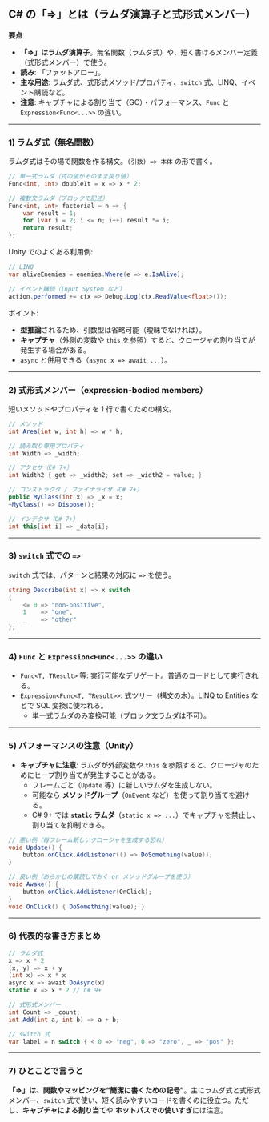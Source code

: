 ## C# の「=>」とは（ラムダ演算子と式形式メンバー）

**要点**
- **「=>」はラムダ演算子**。無名関数（ラムダ式）や、短く書けるメンバー定義（式形式メンバー）で使う。
- **読み**: 「ファットアロー」。
- **主な用途**: ラムダ式、式形式メソッド/プロパティ、`switch` 式、LINQ、イベント購読など。
- **注意**: キャプチャによる割り当て（GC）・パフォーマンス、`Func` と `Expression<Func<...>>` の違い。

---

### 1) ラムダ式（無名関数）
ラムダ式はその場で関数を作る構文。`(引数) => 本体` の形で書く。

```csharp
// 単一式ラムダ（式の値がそのまま戻り値）
Func<int, int> doubleIt = x => x * 2;

// 複数文ラムダ（ブロックで記述）
Func<int, int> factorial = n => {
    var result = 1;
    for (var i = 2; i <= n; i++) result *= i;
    return result;
};
```

Unity でのよくある利用例:

```csharp
// LINQ
var aliveEnemies = enemies.Where(e => e.IsAlive);

// イベント購読（Input System など）
action.performed += ctx => Debug.Log(ctx.ReadValue<float>());
```

ポイント:
- **型推論**されるため、引数型は省略可能（曖昧でなければ）。
- **キャプチャ**（外側の変数や `this` を参照）すると、クロージャの割り当てが発生する場合がある。
- `async` と併用できる（`async x => await ...`）。

---

### 2) 式形式メンバー（expression-bodied members）
短いメソッドやプロパティを 1 行で書くための構文。

```csharp
// メソッド
int Area(int w, int h) => w * h;

// 読み取り専用プロパティ
int Width => _width;

// アクセサ（C# 7+）
int Width2 { get => _width2; set => _width2 = value; }

// コンストラクタ / ファイナライザ（C# 7+）
public MyClass(int x) => _x = x;
~MyClass() => Dispose();

// インデクサ（C# 7+）
int this[int i] => _data[i];
```

---

### 3) `switch` 式での `=>`
`switch` 式では、パターンと結果の対応に `=>` を使う。

```csharp
string Describe(int x) => x switch
{
    <= 0 => "non-positive",
    1    => "one",
    _    => "other"
};
```

---

### 4) `Func` と `Expression<Func<...>>` の違い
- `Func<T, TResult>` 等: 実行可能なデリゲート。普通のコードとして実行される。
- `Expression<Func<T, TResult>>`: 式ツリー（構文の木）。LINQ to Entities などで SQL 変換に使われる。
  - 単一式ラムダのみ変換可能（ブロック文ラムダは不可）。

---

### 5) パフォーマンスの注意（Unity）
- **キャプチャに注意**: ラムダが外部変数や `this` を参照すると、クロージャのためにヒープ割り当てが発生することがある。
  - フレームごと（`Update` 等）に新しいラムダを生成しない。
  - 可能なら **メソッドグループ**（`OnEvent` など）を使って割り当てを避ける。
  - C# 9+ では **`static` ラムダ**（`static x => ...`）でキャプチャを禁止し、割り当てを抑制できる。

```csharp
// 悪い例（毎フレーム新しいクロージャを生成する恐れ）
void Update() {
    button.onClick.AddListener(() => DoSomething(value));
}

// 良い例（あらかじめ購読しておく or メソッドグループを使う）
void Awake() {
    button.onClick.AddListener(OnClick);
}
void OnClick() { DoSomething(value); }
```

---

### 6) 代表的な書き方まとめ
```csharp
// ラムダ式
x => x * 2
(x, y) => x + y
(int x) => x * x
async x => await DoAsync(x)
static x => x * 2 // C# 9+

// 式形式メンバー
int Count => _count;
int Add(int a, int b) => a + b;

// switch 式
var label = n switch { < 0 => "neg", 0 => "zero", _ => "pos" };
```

---

### 7) ひとことで言うと
**「=>」は、関数やマッピングを“簡潔に書くための記号”**。主にラムダ式と式形式メンバー、`switch` 式で使い、短く読みやすいコードを書くのに役立つ。ただし、**キャプチャによる割り当て**や **ホットパスでの使いすぎ**には注意。



